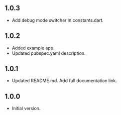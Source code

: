 ## 1.0.3

- Add debug mode switcher in constants.dart.

## 1.0.2

- Added example app.
- Updated pubspec.yaml description.

## 1.0.1

- Updated README.md. Add full documentation link.

## 1.0.0

- Initial version.